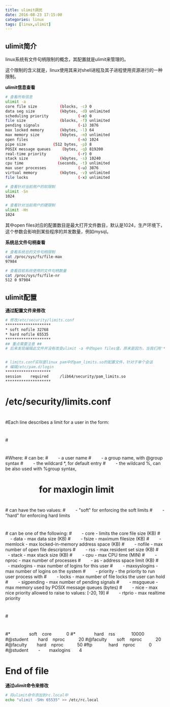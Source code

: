 ```yaml
---
title: ulimit调优
date: 2016-08-23 17:15:00
categories: linux
tags: [linux,ulimit]
---
```

## ulimit简介
linux系统有文件句柄限制的概念，其配置就是ulimit来管理的。

这个限制的含义就是，linux使用其来对shell进程及其子进程使用资源进行的一种限制。

<!--more-->

**ulimit信息查看**
``` bash
# 查看所有信息
ulimit -a
core file size          (blocks, -c) 0
data seg size           (kbytes, -d) unlimited
scheduling priority             (-e) 0
file size               (blocks, -f) unlimited
pending signals                 (-i) 3876
max locked memory       (kbytes, -l) 64
max memory size         (kbytes, -m) unlimited
open files                      (-n) 1024
pipe size            (512 bytes, -p) 8
POSIX message queues     (bytes, -q) 819200
real-time priority              (-r) 0
stack size              (kbytes, -s) 10240
cpu time               (seconds, -t) unlimited
max user processes              (-u) 3876
virtual memory          (kbytes, -v) unlimited
file locks                      (-x) unlimited

# 查看针对当前用户的软限制
ulimit -Sn
1024

# 查看针对当前用户的硬限制
ulimit -Hn
1024
```
其中open files对应的配置数目是最大打开文件数目，默认是1024，生产环境下，这个参数会影响到某些程序的并发数量，例如mysql。

**系统总文件句柄查看**
``` bash
# 查看系统总的文件句柄限制
cat /proc/sys/fs/file-max 
97984

# 查看目前系统使用的文件句柄数量
cat /proc/sys/fs/file-nr 
512 0 97984
```

## ulimit配置
**通过配置文件来修改**
``` bash
# 修改/etc/security/limits.conf
********************
* soft nofile 32768
* hard nofile 65535
********************
## 重点需要注意 ##
# 后来发现编辑此文件并没有改变ulimit -a 中的open files值，原来是因为，当我们用'*'入口来配置时，会被/etc/security/limits.d/90-nproc.conf中的配置所覆盖，此时只需要去更改此默认值就可以了


# limits.conf实际是linux pam中的pam_limits.so的配置文件，针对于单个会话
# 编辑/etc/pam.d/login
********************
session    required     /lib64/security/pam_limits.so
********************
```
> 
# /etc/security/limits.conf
#
#Each line describes a limit for a user in the form:
#
#<domain>        <type>  <item>  <value>
#
#Where:
#<domain> can be:
#        - a user name
#        - a group name, with @group syntax
#        - the wildcard *, for default entry
#        - the wildcard %, can be also used with %group syntax,
#                 for maxlogin limit
#
#<type> can have the two values:
#        - "soft" for enforcing the soft limits
#        - "hard" for enforcing hard limits
#
#<item> can be one of the following:
#        - core - limits the core file size (KB)
#        - data - max data size (KB)
#        - fsize - maximum filesize (KB)
#        - memlock - max locked-in-memory address space (KB)
#        - nofile - max number of open file descriptors
#        - rss - max resident set size (KB)
#        - stack - max stack size (KB)
#        - cpu - max CPU time (MIN)
#        - nproc - max number of processes
#        - as - address space limit (KB)
#        - maxlogins - max number of logins for this user
#        - maxsyslogins - max number of logins on the system
#        - priority - the priority to run user process with
#        - locks - max number of file locks the user can hold
#        - sigpending - max number of pending signals
#        - msgqueue - max memory used by POSIX message queues (bytes)
#        - nice - max nice priority allowed to raise to values: [-20, 19]
#        - rtprio - max realtime priority
#
#<domain>      <type>  <item>         <value>
#
> 
#*               soft    core            0
#*               hard    rss             10000
#@student        hard    nproc           20
#@faculty        soft    nproc           20
#@faculty        hard    nproc           50
#ftp             hard    nproc           0
#@student        -       maxlogins       4
> 
# End of file

**通过ulimit命令来修改**
``` bash
# 将ulimit命令添加到rc.local中
echo "ulimit -SHn 65535" >> /etc/rc.local
```